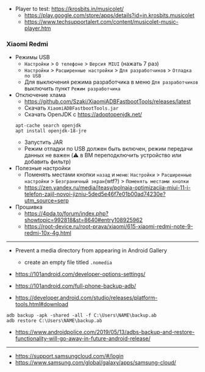 * Player to test: https://krosbits.in/musicolet/
    * https://play.google.com/store/apps/details?id=in.krosbits.musicolet
    * https://www.techsupportalert.com/content/musicolet-music-player.htm

### Xiaomi Redmi

* Режимы USB
    * `Настройки` > `О телефоне` > `Версия MIUI` (нажать 7 раз)
    * `Настройки` > `Расширенные настройки` > `Для разработчиков` > `Отладка по USB`
    * Для выключения режима разработчика в меню `Для разработчиков` выключить пункт `Режим разработчика`
* Отключение хлама
    * https://github.com/Szaki/XiaomiADBFastbootTools/releases/latest
    * Скачать `XiaomiADBFastbootTools.jar`
    * Скачать OpenJDK с https://adoptopenjdk.net/
    ```shell
    apt-cache search openjdk
    apt install openjdk-18-jre
    ```
    * Запустить JAR
    * Режим отладки по USB должен быть включен, режим передачи данных не важен (:warning: в ВМ переподключить устройство или добавить фильтр)
* Полезные настройки
    * Поменять местами кнопки `назад` и `меню`: `Настройки` > `Расширенные настройки` > `Безграничный экран`(wtf?) > `Поменять местами кнопки`
    * https://zen.yandex.ru/media/iteasy/polnaia-optimizaciia-miui-11-i-telefon-zajil-novoi-jizniu-5ded5e46f7e01b00ad74230e?utm_source=serp
* Прошивка
    * https://4pda.to/forum/index.php?showtopic=992818&st=8640#entry108925962
    * https://root-device.ru/root-prava/xiaomi/615-xiaomi-redmi-note-9-redmi-10x-4g.html
-----

* Prevent a media directory from appearing in Android Gallery
    * create an empty file titled `.nomedia`

* https://101android.com/developer-options-settings/
* https://101android.com/full-phone-backup-adb/
* https://developer.android.com/studio/releases/platform-tools.html#download

```shell
adb backup -apk -shared -all -f C:\Users\NAME\backup.ab
adb restore C:\Users\NAME\backup.ab
```
* https://www.androidpolice.com/2019/05/13/adbs-backup-and-restore-functionality-will-go-away-in-future-android-release/

------
* https://support.samsungcloud.com/#/login
* https://www.samsung.com/global/galaxy/apps/samsung-cloud/

